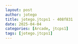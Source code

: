 ```yaml
---
layout: post
author: jotego
title: jotego.jtcps1 - 408f831
date: 2025-04-04
categories: [Arcade, jtcps1]
tags: [jotego.jtcps1]
---
```


